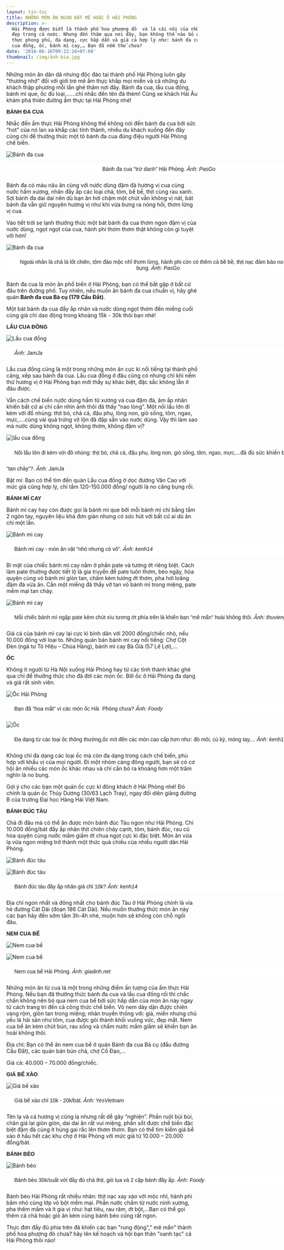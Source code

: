 ```yaml
---
layout: tin-tuc
title: NHỮNG MÓN ĂN NGON ĐẦY MÊ HOẶC Ở HẢI PHÒNG
description: >-
  Hải Phòng được biết là thành phố hoa phượng đỏ  và là cái nôi của những người
  đẹp trong cả nước. Nhưng đến thăm qua nơi đây, bạn không thể nào bỏ qua ẩm
  thực phong phú, đa dạng, cực hấp dẫn và giá cả hợp lý như: bánh đa cua, lẩu
  cua đồng, ốc, bánh mì cay,… Bạn đã nếm thử chưa?
date: '2018-06-16T09:22:16+07:00'
thumbnail: /img/ảnh-bìa.jpg
---
```

Những món ăn dân dã nhưng độc đáo tại thành phố Hải Phòng luôn gây "thương nhớ" đối với giới trẻ mê ẩm thực khắp mọi miền và cả những du khách thập phương mỗi lần ghé thăm nơi đây. Bánh đa cua, lẩu cua đồng, bánh mì que, ốc đủ loại,......chỉ nhắc đến tên đã thèm! Cũng xe khách Hải Âu khám phá thiên đường ẩm thực tại Hải Phòng nhé!

<p><span style="font-family:arial,helvetica,sans-serif;"><span style="font-size: 14px;"><b>B&Aacute;NH ĐA CUA</b></span></span></p>

Nhắc đến ẩm thực Hải Phòng không thể không nói đến bánh đa cua bởi sức “hot” của nó lan xa khắp các tỉnh thành, nhiều du khách xuống đến đây cũng chỉ để thưởng thức một tô bánh đa cua đúng điệu người Hải Phòng chế biến.

![Bánh đa cua](/img/bánh-đa-cua-pasgo.jpg)

<p style="box-sizing: border-box; margin-top: 16px; margin-bottom: 20px; padding: 5px 20px; border: 1px dashed rgb(255, 255, 255); width: 800px; background: none 0px 0px repeat scroll rgb(255, 255, 255); text-align: center;"><span style="font-size:14px;"><span style="font-family:arial,helvetica,sans-serif;">&nbsp;B&aacute;nh đa cua &quot;trứ danh&quot; Hải Ph&ograve;ng. <em>Ảnh: PasGo</em></span></span></p>

 Bánh đa có màu nâu ăn cùng với nước dùng đậm đà hương vị cua cùng nước hầm xương, nhân đầy ắp các loại chả, tôm, bề bề, thịt cùng rau xanh. Sợi bánh đa dai dai nên dù bạn ăn hơi chậm một chút vẫn không vị nát, bát bánh đa vẫn giữ nguyên hương vị như khi vừa bưng ra nóng hổi, thơm lừng vị cua.

Vào tiết trời se lạnh thưởng thức một bát bánh đa cua thơm ngon đậm vị của nước dùng, ngọt ngọt của cua, hành phi thơm thơm thật không còn gì tuyệt vời hơn!

![Bánh đa cua](/img/banh-da-cua-sac-mau-noi-dat-cang-1.jpg)

<p style="box-sizing: border-box; margin-top: 16px; margin-bottom: 20px; padding: 5px 20px; border: 1px dashed rgb(255, 255, 255); width: 800px; background: none 0px 0px repeat scroll rgb(255, 255, 255); text-align: center;"><span style="font-size:14px;"><span style="font-family:arial,helvetica,sans-serif;">Ngo&agrave;i nh&acirc;n l&agrave; chả l&aacute; lốt chi&ecirc;n, t&ocirc;m đảo mộc nhĩ thơm lừng, h&agrave;nh phi c&ograve;n c&oacute; th&ecirc;m cả bề bề, thịt nạc đảm bảo no căng bụng. <em>Ảnh: PasGo</em></span></span></p>

Bánh đa cua là món ăn phổ biến ở Hải Phòng, bạn có thể bắt gặp ở bất cứ đâu trên đường phố. Tuy nhiên, nếu muốn ăn bánh đa cua chuẩn vị, hãy ghé quán **Bánh đa cua Bà cụ (179 Cầu Đất)**. 

Một bát bánh đa cua đầy ắp nhân và nước dùng ngọt thơm đến miếng cuối cùng giá chỉ dao động trong khoảng 15k - 30k thôi bạn nhé!

<p><span style="font-family:arial,helvetica,sans-serif;"><span style="font-size: 14px;"><b>LẨU&nbsp;CUA ĐỒNG</b></span></span></p>

![Lẩu cua đồng](/img/lẩu-cua-đồng.jpg)

<p style="box-sizing: border-box; margin-top: 16px; margin-bottom: 20px; padding: 5px 20px; border: 1px dashed rgb(255, 255, 255); width: 800px; background: none 0px 0px repeat scroll rgb(255, 255, 255); text-align: justify;"><span style="font-size:14px;"><span style="font-family:arial,helvetica,sans-serif;"><em>Ảnh: JamJa</em></span></span></p>

Lẩu cua đồng cũng là một trong những món ăn cực kì nổi tiếng tại thành phố cảng, xếp sau bánh đa cua. Lẩu cua đồng ở đâu cũng có nhưng chỉ khi nếm thử hương vị ở Hải Phòng bạn mới thấy sự khác biệt, đặc sắc không lẫn ở đâu được.

Vẫn cách chế biến nước dùng hầm từ xương và cua đậm đà, ăm ắp nhân khiến bất cứ ai chỉ cần nhìn ảnh thôi đã thấy “nao lòng”. Một nồi lẩu lớn đi kèm với đồ nhúng: thịt bò, chả cá, đậu phụ, lòng non, giò sống, tôm, ngao, mực,….cùng vài quả trứng vịt lộn đã đập sẵn vào nước dùng. Vậy thì làm sao mà nước dùng không ngọt, không thơm, không đậm vị?

![lẩu cua đồng](/img/lẩu-cua-đồng-2.jpg)

<p style="box-sizing: border-box; margin-top: 16px; margin-bottom: 20px; padding: 5px 20px; border: 1px dashed rgb(255, 255, 255); width: 800px; background: none 0px 0px repeat scroll rgb(255, 255, 255); text-align: justify;"><span style="font-size: 14px; font-family: arial, helvetica, sans-serif;">Nồi lẩu lớn đi k&egrave;m với đồ nh&uacute;ng: thịt b&ograve;, chả c&aacute;, đậu phụ, l&ograve;ng non, gi&ograve; sống, t&ocirc;m, ngao, mực,</span>...đ&atilde; đủ sức khiến bạn<br />

<span style="font-size:14px;"><span style="font-family:arial,helvetica,sans-serif;">&quot;tan chảy&quot;?. <em>Ảnh: JamJa</em></span></span></p>

Bật mí: Bạn có thể tìm đến quán Lẩu cua đồng ở dọc đường Văn Cao với mức giá cũng hợp lý, chỉ tầm 120-150.000 đồng/ người là no căng bụng rồi.

<p><span style="font-family:arial,helvetica,sans-serif;"><span style="font-size: 14px;"><b>B&Aacute;NH M&Igrave; CAY</b></span></span></p>

Bánh mì cay hay còn được gọi là bánh mì que bởi mỗi bánh mì chỉ bằng tầm 2 ngón tay, nguyên liệu khá đơn giản nhưng có sức hút với bất cứ ai dù ăn chỉ một lần.

![Bánh mì cay](/img/bánh-mì-cay.jpg)

<p style="box-sizing: border-box; margin-top: 16px; margin-bottom: 20px; padding: 5px 20px; border: 1px dashed rgb(255, 255, 255); width: 800px; background: none 0px 0px repeat scroll rgb(255, 255, 255); text-align: justify;"><span style="font-size:14px;"><span style="font-family:arial,helvetica,sans-serif;">B&aacute;nh m&igrave; cay - m&oacute;n ăn vặt &quot;nhỏ nhưng c&oacute; v&otilde;&quot;. <em>Ảnh: kenh14</em></span></span></p>

Bí mật của chiếc bánh mì cay nằm ở phần pate và tương ớt riêng biệt. Cách làm pate thường được tiết lộ là gia truyền để pate luôn thơm, béo ngậy, hòa quyện cùng vỏ bánh mì giòn tan, chấm kèm tương ớt thơm, pha hơi loãng đậm đà vừa ăn. Cắn một miếng đã thấy vỡ tan vỏ bánh mì trong miệng, pate mềm mại tan chảy.

![Bánh mì cay](/img/bánh-mì-cay-2.jpg)

<p style="box-sizing: border-box; margin-top: 16px; margin-bottom: 20px; padding: 5px 20px; border: 1px dashed rgb(255, 255, 255); width: 800px; background: none 0px 0px repeat scroll rgb(255, 255, 255); text-align: justify;"><span style="font-size:14px;"><span style="font-family:arial,helvetica,sans-serif;">Mỗi chiếc b&aacute;nh m&igrave; ngập pate k&egrave;m ch&uacute;t x&iacute;u tương ớt ph&iacute;a tr&ecirc;n l&agrave; khiến bạn &quot;m&ecirc; mẩn&quot; ho&agrave;i kh&ocirc;ng th&ocirc;i. <em>Ảnh: thuviengiadinh</em></span></span></p>

Giá cả của bánh mì cay lại cực kì bình dân với 2000 đồng/chiếc nhỏ, nếu 10.000 đồng với loại to. Những quán bán bánh mì cay nổi tiếng: Chợ Cột Đèn (ngã tư Tô HIệu – Chùa Hàng), bánh mì cay Bà Già (57 Lê Lợi),...

<p><font face="arial, helvetica, sans-serif"><span style="font-size: 14px;"><b>ỐC</b></span></font></p>

Không ít người từ Hà Nội xuống Hải Phòng hay từ các tỉnh thành khác ghé qua chỉ để thưởng thức cho đã đời các món ốc. Bởi ốc ở Hải Phòng đa dạng và giá rất sinh viên.

![Ốc Hải Phòng](/img/ốc-hp.jpg)

<p style="box-sizing: border-box; margin-top: 16px; margin-bottom: 20px; padding: 5px 20px; border: 1px dashed rgb(255, 255, 255); width: 800px; background: none 0px 0px repeat scroll rgb(255, 255, 255); text-align: justify;"><span style="font-size:14px;"><span style="font-family:arial,helvetica,sans-serif;">Bạn đ&atilde; &quot;hoa mắt&quot; v&igrave; c&aacute;c m&oacute;n ốc Hải&nbsp; Ph&ograve;ng chưa?&nbsp;<em>Ảnh: Foody</em></span></span></p>

![Ốc](/img/ốc-2.jpg)

<p style="box-sizing: border-box; margin-top: 16px; margin-bottom: 20px; padding: 5px 20px; border: 1px dashed rgb(255, 255, 255); width: 800px; background: none 0px 0px repeat scroll rgb(255, 255, 255); text-align: justify;"><span style="font-size:14px;"><span style="font-family:arial,helvetica,sans-serif;">Đa dạng từ c&aacute;c loại ốc th&ocirc;ng thường,ốc m&iacute;t đến c&aacute;c m&oacute;n cao cấp hơn như: đỏ m&ocirc;i, c&ugrave; kỳ, m&oacute;ng tay,...</span></span><span style="font-family:arial,helvetica,sans-serif;">&nbsp;<span style="font-size:14px;"><em>Ảnh: kenh14</em></span></span></p>

Không chỉ đa dạng các loại ốc mà còn đa dạng trong cách chế biến, phù hợp với khẩu vị của mọi người. Đi một nhóm càng đông người, bạn sẽ có cơ hội ăn nhiều các món ốc khác nhau và chỉ cần bỏ ra khoảng hơn một trăm nghìn là no bụng.

Gợi ý cho các bạn một quán ốc cực kì đông khách ở Hải Phòng nhé! Đó chính là quán ốc Thủy Dương (30/63 Lạch Tray), ngay đối diện giảng đường B của trường Đại học Hàng Hải Việt Nam.

<p><font face="arial, helvetica, sans-serif"><span style="font-size: 14px;"><b>B&Aacute;NH Đ&Uacute;C T&Agrave;U</b></span></font></p>

Chả đi đâu mà có thể ăn được món bánh đúc Tàu ngon như Hải Phòng. Chỉ 10.000 đồng/bát đầy ắp nhân thịt chiên cháy cạnh, tôm, bánh đúc, rau củ hòa quyện cùng nước mắm giấm ớt chua ngọt cực kì đặc biệt. Món ăn vừa lạ vừa ngon miệng trở thành một thức quà chiều của nhiều người dân Hải Phòng.

![Bánh đúc tàu](/img/bánh-đúc-tàu.jpg)

![Bánh đúc tàu](/img/bánh-đúc-tàu-2.jpg)

<p style="box-sizing: border-box; margin-top: 16px; margin-bottom: 20px; padding: 5px 20px; border: 1px dashed rgb(255, 255, 255); width: 800px; background: none 0px 0px repeat scroll rgb(255, 255, 255); text-align: justify;"><span style="font-size:14px;"><span style="font-family:arial,helvetica,sans-serif;">B&aacute;nh đ&uacute;c t&agrave;u đầy ắp nh&acirc;n gi&aacute; chỉ 10k?&nbsp;</span></span><span style="font-size:14px;"><span style="font-family:arial,helvetica,sans-serif;"><em>Ảnh: kenh14</em></span></span></p>

Địa chỉ ngon nhất và đông nhất cho bánh đúc Tàu ở Hải Phòng chính là vỉa hè đường Cát Dài (đoạn 186 Cát Dài). Nếu muốn thưởng thức món ăn này các bạn hãy đến sớm tầm 3h-4h nhé, muộn hơn sẽ không còn chỗ ngồi đâu.



<p><font face="arial, helvetica, sans-serif"><span style="font-size: 14px;"><b>NEM CUA BỂ</b></span></font></p>

![Nem cua bể](/img/nem-cua-bể.jpg)

![Nem cua bể](/img/nem-cua-bể.jpeg)

<p style="box-sizing: border-box; margin-top: 16px; margin-bottom: 20px; padding: 5px 20px; border: 1px dashed rgb(255, 255, 255); width: 800px; background: none 0px 0px repeat scroll rgb(255, 255, 255); text-align: justify;"><span style="font-size:14px;"><span style="font-family:arial,helvetica,sans-serif;">Nem cua bể Hải Ph&ograve;ng.&nbsp;</span></span><span style="font-size:14px;"><span style="font-family:arial,helvetica,sans-serif;"><em>Ảnh: giadinh.net</em></span></span></p>

Những món ăn từ cua là một trong những điểm ấn tượng của ẩm thực Hải Phòng. Nếu bạn đã thưởng thức bánh đa cua và lẩu cua đồng rồi thì chắc chắn không nên bỏ qua nem cua bể bởi sức hấp dẫn của món ăn này ngay từ cách trang trí đến cả công thức chế biến. Vỏ nem dày dặn được chiên vàng rộm, giòn tan trong miệng; nhân truyền thống với: giá, miến nhưng chủ yếu là hải sản như tôm, cua được gói thành khối vuông vức, đẹp mắt. Nem cua bể ăn kèm chút bún, rau sống và chấm nước mắm giấm sẽ khiến bạn ăn hoài không thôi.

Địa chỉ: Bạn có thể ăn nem cua bể ở quán Bánh đa cua Bà cụ (đầu đường Cầu Đất), các quán bán bún chả, chợ Cố Đạo,…

Giá cả: 40.000 – 70.000 đồng/chiếc.

<p><font face="arial, helvetica, sans-serif"><span style="font-size: 14px;"><b>GI&Aacute; BỂ X&Agrave;O</b></span></font></p>

![Giá bể xào](/img/giá-bể-xào.jpg)

<p style="box-sizing: border-box; margin-top: 16px; margin-bottom: 20px; padding: 5px 20px; border: 1px dashed rgb(255, 255, 255); width: 800px; background: none 0px 0px repeat scroll rgb(255, 255, 255); text-align: justify;"><span style="font-size:14px;"><span style="font-family:arial,helvetica,sans-serif;">Gi&aacute; bể x&agrave;o chỉ 10k - 20k/b&aacute;t.&nbsp;</span></span><span style="font-size:14px;"><span style="font-family:arial,helvetica,sans-serif;"><em>Ảnh: YesVietnam</em></span></span></p>

Tên lạ và cả hương vị cũng lạ nhưng rất dễ gây “nghiện”. Phần ruột bùi bùi, chân giá lại giòn giòn, dai dai ăn rất vui miệng, phần sốt được chế biến đặc biệt đậm đà cùng ít húng gai rắc lên thơm thơm. Bạn có thể tìm kiếm giá bể xào ở hầu hết các khu chợ ở Hải Phòng với mức giá từ 10.000 – 20.000 đồng/bát.



<p><font face="arial, helvetica, sans-serif"><span style="font-size: 14px;"><b>B&Aacute;NH B&Egrave;O</b></span></font></p>

![Bánh bèo](/img/bánh-bèo.jpg)

<p style="box-sizing: border-box; margin-top: 16px; margin-bottom: 20px; padding: 5px 20px; border: 1px dashed rgb(255, 255, 255); width: 800px; background: none 0px 0px repeat scroll rgb(255, 255, 255); text-align: justify;"><span style="font-size:14px;"><span style="font-family:arial,helvetica,sans-serif;">B&aacute;nh b&egrave;o 30k/suất với đầy đủ chả thịt, gi&ograve; lụa v&agrave; 2 cặp b&aacute;nh đầy ắp.&nbsp;</span></span><span style="font-size:14px;"><span style="font-family:arial,helvetica,sans-serif;"><em>Ảnh: Foody</em></span></span></p>

Bánh bèo Hải Phòng rất nhiều nhân: thịt nạc xay xào với mộc nhĩ, hành phi băm nhỏ cùng lớp vỏ bột mềm mại. Phần nước chấm từ nước ninh xương, pha thêm mắm và ít gia vị như: hạt tiêu, rau răm, ớt bột,…Bạn có thể gọi thêm cả chả hoặc giò ăn kèm cùng bánh bèo cũng rất ngon.

Thực đơn đầy đủ phía trên đã khiến các bạn "rung động"," mê mẩn" thành phố hoa phượng đỏ chưa? hãy lên kế hoạch và hội bạn thân "oanh tạc" cả Hải Phòng thôi nào!

